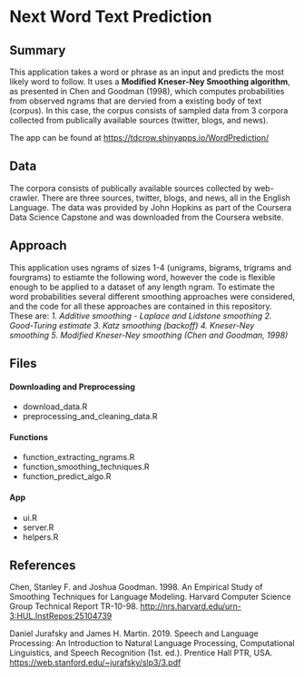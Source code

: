 # Next Word Text Prediction

## Summary
This application takes a word or phrase as an input and predicts the most likely word to follow. It uses a **Modified Kneser-Ney Smoothing algorithm**, as presented in Chen and Goodman (1998), which computes probabilities from observed ngrams that are dervied from a existing body of text (corpus). In this case, the corpus consists of sampled data from 3 corpora collected from publically available sources (twitter, blogs, and news).

The app can be found at https://tdcrow.shinyapps.io/WordPrediction/ 

## Data
The corpora consists of publically available sources collected by web-crawler. There are three sources, twitter, blogs, and news, all in the English Language. The data was provided by John Hopkins as part of the Coursera Data Science Capstone and was downloaded from the Coursera website.

## Approach
This application uses ngrams of sizes 1-4 (unigrams, bigrams, trigrams and fourgrams) to estiamte the following word, however the code is flexible enough to be applied to a dataset of any length ngram.
To estimate the word probabilities several different smoothing approaches were considered, and the code for all these approaches are contained in this repository. These are:
*1. Additive smoothing - Laplace and Lidstone smoothing*
*2. Good-Turing estimate*
*3. Katz smoothing (backoff)*
*4. Kneser-Ney smoothing*
*5. Modified Kneser-Ney smoothing (Chen and Goodman, 1998)*

## Files
#### Downloading and Preprocessing
* download_data.R
* preprocessing_and_cleaning_data.R

#### Functions
* function_extracting_ngrams.R
* function_smoothing_techniques.R
* function_predict_algo.R

#### App
* ui.R
* server.R
* helpers.R

## References
Chen, Stanley F. and Joshua Goodman. 1998. An Empirical Study of Smoothing Techniques for Language Modeling. Harvard Computer Science Group Technical Report TR-10-98. http://nrs.harvard.edu/urn-3:HUL.InstRepos:25104739 

Daniel Jurafsky and James H. Martin. 2019. Speech and Language Processing: An Introduction to Natural Language Processing, Computational Linguistics, and Speech Recognition (1st. ed.). Prentice Hall PTR, USA. https://web.stanford.edu/~jurafsky/slp3/3.pdf